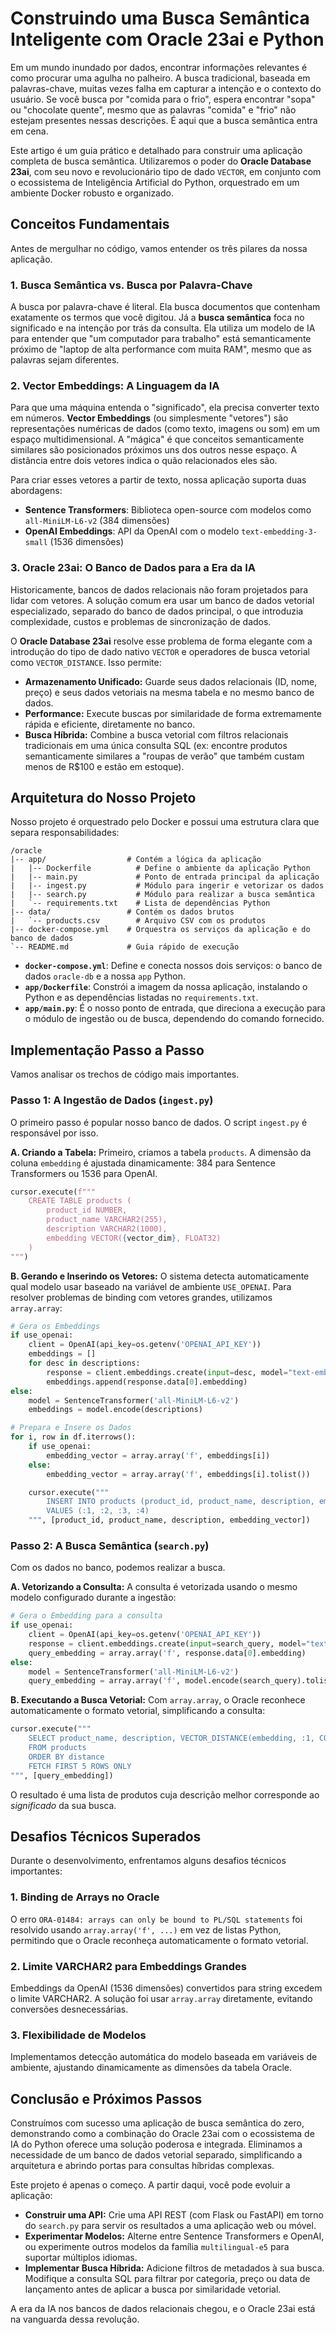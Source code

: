 # Construindo uma Busca Semântica Inteligente com Oracle 23ai e Python

Em um mundo inundado por dados, encontrar informações relevantes é como procurar uma agulha no palheiro. A busca tradicional, baseada em palavras-chave, muitas vezes falha em capturar a intenção e o contexto do usuário. Se você busca por "comida para o frio", espera encontrar "sopa" ou "chocolate quente", mesmo que as palavras "comida" e "frio" não estejam presentes nessas descrições. É aqui que a busca semântica entra em cena.

Este artigo é um guia prático e detalhado para construir uma aplicação completa de busca semântica. Utilizaremos o poder do **Oracle Database 23ai**, com seu novo e revolucionário tipo de dado `VECTOR`, em conjunto com o ecossistema de Inteligência Artificial do Python, orquestrado em um ambiente Docker robusto e organizado.

## Conceitos Fundamentais

Antes de mergulhar no código, vamos entender os três pilares da nossa aplicação.

### 1. Busca Semântica vs. Busca por Palavra-Chave

A busca por palavra-chave é literal. Ela busca documentos que contenham exatamente os termos que você digitou. Já a **busca semântica** foca no significado e na intenção por trás da consulta. Ela utiliza um modelo de IA para entender que "um computador para trabalho" está semanticamente próximo de "laptop de alta performance com muita RAM", mesmo que as palavras sejam diferentes.

### 2. Vector Embeddings: A Linguagem da IA

Para que uma máquina entenda o "significado", ela precisa converter texto em números. **Vector Embeddings** (ou simplesmente "vetores") são representações numéricas de dados (como texto, imagens ou som) em um espaço multidimensional. A "mágica" é que conceitos semanticamente similares são posicionados próximos uns dos outros nesse espaço. A distância entre dois vetores indica o quão relacionados eles são.

Para criar esses vetores a partir de texto, nossa aplicação suporta duas abordagens:
- **Sentence Transformers**: Biblioteca open-source com modelos como `all-MiniLM-L6-v2` (384 dimensões)
- **OpenAI Embeddings**: API da OpenAI com o modelo `text-embedding-3-small` (1536 dimensões)

### 3. Oracle 23ai: O Banco de Dados para a Era da IA

Historicamente, bancos de dados relacionais não foram projetados para lidar com vetores. A solução comum era usar um banco de dados vetorial especializado, separado do banco de dados principal, o que introduzia complexidade, custos e problemas de sincronização de dados.

O **Oracle Database 23ai** resolve esse problema de forma elegante com a introdução do tipo de dado nativo `VECTOR` e operadores de busca vetorial como `VECTOR_DISTANCE`. Isso permite:

*   **Armazenamento Unificado:** Guarde seus dados relacionais (ID, nome, preço) e seus dados vetoriais na mesma tabela e no mesmo banco de dados.
*   **Performance:** Execute buscas por similaridade de forma extremamente rápida e eficiente, diretamente no banco.
*   **Busca Híbrida:** Combine a busca vetorial com filtros relacionais tradicionais em uma única consulta SQL (ex: encontre produtos semanticamente similares a "roupas de verão" que também custam menos de R$100 e estão em estoque).

## Arquitetura do Nosso Projeto

Nosso projeto é orquestrado pelo Docker e possui uma estrutura clara que separa responsabilidades:

```
/oracle
|-- app/                  # Contém a lógica da aplicação
|   |-- Dockerfile          # Define o ambiente da aplicação Python
|   |-- main.py             # Ponto de entrada principal da aplicação
|   |-- ingest.py           # Módulo para ingerir e vetorizar os dados
|   |-- search.py           # Módulo para realizar a busca semântica
|   `-- requirements.txt    # Lista de dependências Python
|-- data/                 # Contém os dados brutos
|   `-- products.csv        # Arquivo CSV com os produtos
|-- docker-compose.yml    # Orquestra os serviços da aplicação e do banco de dados
`-- README.md             # Guia rápido de execução
```

*   **`docker-compose.yml`**: Define e conecta nossos dois serviços: o banco de dados `oracle-db` e a nossa `app` Python.
*   **`app/Dockerfile`**: Constrói a imagem da nossa aplicação, instalando o Python e as dependências listadas no `requirements.txt`.
*   **`app/main.py`**: É o nosso ponto de entrada, que direciona a execução para o módulo de ingestão ou de busca, dependendo do comando fornecido.

## Implementação Passo a Passo

Vamos analisar os trechos de código mais importantes.

### Passo 1: A Ingestão de Dados (`ingest.py`)

O primeiro passo é popular nosso banco de dados. O script `ingest.py` é responsável por isso.

**A. Criando a Tabela:**
Primeiro, criamos a tabela `products`. A dimensão da coluna `embedding` é ajustada dinamicamente: 384 para Sentence Transformers ou 1536 para OpenAI.

```python
cursor.execute(f"""
    CREATE TABLE products (
        product_id NUMBER,
        product_name VARCHAR2(255),
        description VARCHAR2(1000),
        embedding VECTOR({vector_dim}, FLOAT32)
    )
""")
```

**B. Gerando e Inserindo os Vetores:**
O sistema detecta automaticamente qual modelo usar baseado na variável de ambiente `USE_OPENAI`. Para resolver problemas de binding com vetores grandes, utilizamos `array.array`:

```python
# Gera os Embeddings
if use_openai:
    client = OpenAI(api_key=os.getenv('OPENAI_API_KEY'))
    embeddings = []
    for desc in descriptions:
        response = client.embeddings.create(input=desc, model="text-embedding-3-small")
        embeddings.append(response.data[0].embedding)
else:
    model = SentenceTransformer('all-MiniLM-L6-v2')
    embeddings = model.encode(descriptions)

# Prepara e Insere os Dados
for i, row in df.iterrows():
    if use_openai:
        embedding_vector = array.array('f', embeddings[i])
    else:
        embedding_vector = array.array('f', embeddings[i].tolist())

    cursor.execute("""
        INSERT INTO products (product_id, product_name, description, embedding)
        VALUES (:1, :2, :3, :4)
    """, [product_id, product_name, description, embedding_vector])
```

### Passo 2: A Busca Semântica (`search.py`)

Com os dados no banco, podemos realizar a busca.

**A. Vetorizando a Consulta:**
A consulta é vetorizada usando o mesmo modelo configurado durante a ingestão:

```python
# Gera o Embedding para a consulta
if use_openai:
    client = OpenAI(api_key=os.getenv('OPENAI_API_KEY'))
    response = client.embeddings.create(input=search_query, model="text-embedding-3-small")
    query_embedding = array.array('f', response.data[0].embedding)
else:
    model = SentenceTransformer('all-MiniLM-L6-v2')
    query_embedding = array.array('f', model.encode(search_query).tolist())
```

**B. Executando a Busca Vetorial:**
Com `array.array`, o Oracle reconhece automaticamente o formato vetorial, simplificando a consulta:

```python
cursor.execute("""
    SELECT product_name, description, VECTOR_DISTANCE(embedding, :1, COSINE) as distance
    FROM products
    ORDER BY distance
    FETCH FIRST 5 ROWS ONLY
""", [query_embedding])
```

O resultado é uma lista de produtos cuja descrição melhor corresponde ao *significado* da sua busca.

## Desafios Técnicos Superados

Durante o desenvolvimento, enfrentamos alguns desafios técnicos importantes:

### 1. Binding de Arrays no Oracle
O erro `ORA-01484: arrays can only be bound to PL/SQL statements` foi resolvido usando `array.array('f', ...)` em vez de listas Python, permitindo que o Oracle reconheça automaticamente o formato vetorial.

### 2. Limite VARCHAR2 para Embeddings Grandes
Embeddings da OpenAI (1536 dimensões) convertidos para string excedem o limite VARCHAR2. A solução foi usar `array.array` diretamente, evitando conversões desnecessárias.

### 3. Flexibilidade de Modelos
Implementamos detecção automática do modelo baseada em variáveis de ambiente, ajustando dinamicamente as dimensões da tabela Oracle.

## Conclusão e Próximos Passos

Construímos com sucesso uma aplicação de busca semântica do zero, demonstrando como a combinação do Oracle 23ai com o ecossistema de IA do Python oferece uma solução poderosa e integrada. Eliminamos a necessidade de um banco de dados vetorial separado, simplificando a arquitetura e abrindo portas para consultas híbridas complexas.

Este projeto é apenas o começo. A partir daqui, você pode evoluir a aplicação:

*   **Construir uma API:** Crie uma API REST (com Flask ou FastAPI) em torno do `search.py` para servir os resultados a uma aplicação web ou móvel.
*   **Experimentar Modelos:** Alterne entre Sentence Transformers e OpenAI, ou experimente outros modelos da família `multilingual-e5` para suportar múltiplos idiomas.
*   **Implementar Busca Híbrida:** Adicione filtros de metadados à sua busca. Modifique a consulta SQL para filtrar por categoria, preço ou data de lançamento antes de aplicar a busca por similaridade vetorial.

A era da IA nos bancos de dados relacionais chegou, e o Oracle 23ai está na vanguarda dessa revolução.
